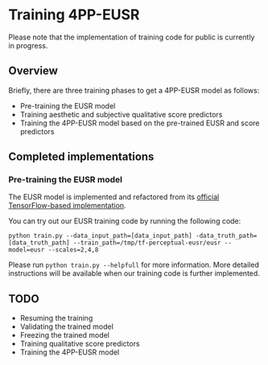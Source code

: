 # Training 4PP-EUSR
Please note that the implementation of training code for public is currently in progress.


## Overview
Briefly, there are three training phases to get a 4PP-EUSR model as follows:
- Pre-training the EUSR model
- Training aesthetic and subjective qualitative score predictors
- Training the 4PP-EUSR model based on the pre-trained EUSR and score predictors


## Completed implementations

### Pre-training the EUSR model
The EUSR model is implemented and refactored from its [official TensorFlow-based implementation](https://github.com/junhyukk/EUSR-Tensorflow).

You can try out our EUSR training code by running the following code:
```
python train.py --data_input_path=[data_input_path] -data_truth_path=[data_truth_path] --train_path=/tmp/tf-perceptual-eusr/eusr --model=eusr --scales=2,4,8
```
Please run `python train.py --helpfull` for more information.
More detailed instructions will be available when our training code is further implemented.


## TODO
- Resuming the training
- Validating the trained model
- Freezing the trained model
- Training qualitative score predictors
- Training the 4PP-EUSR model
